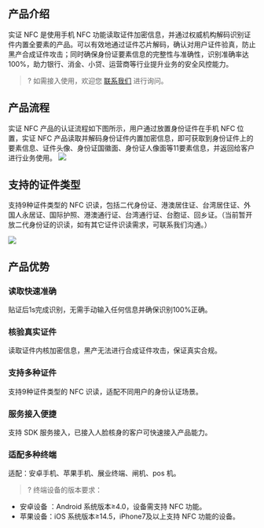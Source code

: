 ## 产品介绍
实证 NFC 是使用手机 NFC 功能读取证件加密信息，并通过权威机构解码识别证件内置全要素的产品。可以有效地通过证件芯片解码，确认对用户证件验真，防止黑产合成证件攻击；同时确保身份证要素信息的完整性与准确性，识别准确率达100%，助力银行、消金、小贷、运营商等行业提升业务的安全风控能力。
>? 如需接入使用，欢迎您 [联系我们](https://cloud.tencent.com/document/product/1007/56130) 进行询问。

## 产品流程
实证 NFC 产品的认证流程如下图所示，用户通过放置身份证件在手机 NFC 位置，实证 NFC 产品读取并解码身份证件内置加密信息，即可获取到身份证件上的要素信息、证件头像、身份证国徽面、身份证人像面等11要素信息，并返回给客户进行业务使用。
![](https://qcloudimg.tencent-cloud.cn/raw/9a47d5ecfd1fcb82f835a27b2d212876.png)

## 支持的证件类型
支持9种证件类型的 NFC 识读，包括二代身份证、港澳居住证、台湾居住证、外国人永居证、国际护照、港澳通行证、台湾通行证、台胞证、回乡证。（当前暂开放二代身份证的识读，如有其它证件识读需求，可联系我们沟通。）

![](https://qcloudimg.tencent-cloud.cn/raw/191befa00fe8159e78f872d39165a832.png)

## 产品优势
### 读取快速准确 
贴证后1s完成识别，无需手动输入任何信息并确保识别100%正确。
### 核验真实证件
读取证件内核加密信息，黑产无法进行合成证件攻击，保证真实合规。
### 支持多种证件
支持9种证件类型的 NFC 识读，适配不同用户的身份认证场景。
### 服务接入便捷
支持 SDK 服务接入，已接入人脸核身的客户可快速接入产品能力。 
### 适配多种终端
适配：安卓手机、苹果手机、展业终端、闸机、pos 机。

>? 终端设备的版本要求：
- 安卓设备 ：Android 系统版本≥4.0，设备需支持 NFC 功能。
- 苹果设备：iOS 系统版本≥14.5，iPhone7及以上支持 NFC 功能的设备。

